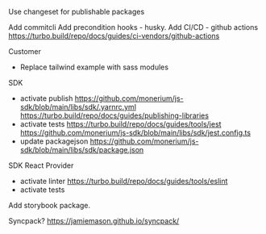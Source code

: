 Use changeset for publishable packages

Add commitcli
Add precondition hooks - husky.
Add CI/CD - github actions
https://turbo.build/repo/docs/guides/ci-vendors/github-actions

Customer

- Replace tailwind example with sass modules

SDK

- activate publish
  https://github.com/monerium/js-sdk/blob/main/libs/sdk/.yarnrc.yml
  https://turbo.build/repo/docs/guides/publishing-libraries
- activate tests
  https://turbo.build/repo/docs/guides/tools/jest
  https://github.com/monerium/js-sdk/blob/main/libs/sdk/jest.config.ts
- update packagejson
  https://github.com/monerium/js-sdk/blob/main/libs/sdk/package.json

SDK React Provider

- activate linter
  https://turbo.build/repo/docs/guides/tools/eslint
- activate tests

Add storybook package.

Syncpack?
https://jamiemason.github.io/syncpack/
